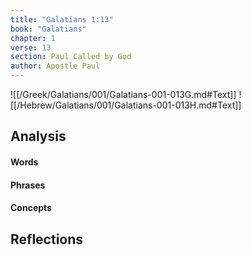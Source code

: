 ```yaml
---
title: "Galatians 1:13"
book: "Galatians"
chapter: 1
verse: 13
section: Paul Called by God
author: Apostle Paul
---
```

![[/Greek/Galatians/001/Galatians-001-013G.md#Text]]
![[/Hebrew/Galatians/001/Galatians-001-013H.md#Text]]

## Analysis

#### Words

#### Phrases

#### Concepts

## Reflections

